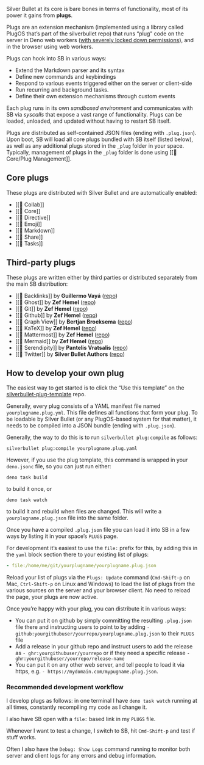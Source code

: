 Silver Bullet at its core is bare bones in terms of functionality, most of its power it gains from **plugs**.

Plugs are an extension mechanism (implemented using a library called PlugOS that’s part of the silverbullet repo) that runs “plug” code on the server in Deno web workers ([with severely locked down permissions](https://deno.land/manual@v1.28.2/runtime/workers#instantiation-permissions)), and in the browser using web workers.

Plugs can hook into SB in various ways:

* Extend the Markdown parser and its syntax
* Define new commands and keybindings
* Respond to various events triggered either on the server or client-side
* Run recurring and background tasks.
* Define their own extension mechanisms through custom events

Each plug runs in its own _sandboxed environment_ and communicates with SB via _syscalls_ that expose a vast range of functionality. Plugs can be loaded, unloaded, and updated without having to restart SB itself.

Plugs are distributed as self-contained JSON files (ending with `.plug.json`). Upon boot, SB will load all core plugs bundled with SB itself (listed below), as well as any additional plugs stored in the `_plug` folder in your space. Typically, management of plugs in the `_plug` folder is done using [[🔌 Core/Plug Management]].

## Core plugs
These plugs are distributed with Silver Bullet and are automatically enabled:
<!-- #query page where type = "plug" and uri = null order by name render [[template/plug]] -->
* [[🔌 Collab]]  
* [[🔌 Core]]  
* [[🔌 Directive]]  
* [[🔌 Emoji]]  
* [[🔌 Markdown]]  
* [[🔌 Share]]  
* [[🔌 Tasks]]
<!-- /query -->
## Third-party plugs
These plugs are written either by third parties or distributed separately from the main SB distribution:
<!-- #query page where type = "plug" and uri != null order by name render [[template/plug]] -->
* [[🔌 Backlinks]] by **Guillermo Vayá** ([repo](https://github.com/Willyfrog/silverbullet-backlinks)) 
* [[🔌 Ghost]] by **Zef Hemel** ([repo](https://github.com/silverbulletmd/silverbullet-ghost)) 
* [[🔌 Git]] by **Zef Hemel** ([repo](https://github.com/silverbulletmd/silverbullet-github)) 
* [[🔌 Github]] by **Zef Hemel** ([repo](https://github.com/silverbulletmd/silverbullet-github)) 
* [[🔌 Graph View]] by **Bertjan Broeksema** ([repo](https://github.com/bbroeksema/silverbullet-graphview)) 
* [[🔌 KaTeX]] by **Zef Hemel** ([repo](https://github.com/silverbulletmd/silverbullet-katex)) 
* [[🔌 Mattermost]] by **Zef Hemel** ([repo](https://github.com/silverbulletmd/silverbullet-mattermost)) 
* [[🔌 Mermaid]] by **Zef Hemel** ([repo](https://github.com/silverbulletmd/silverbullet-mermaid)) 
* [[🔌 Serendipity]] by **Pantelis Vratsalis** ([repo](https://github.com/m1lt0n/silverbullet-serendipity)) 
* [[🔌 Twitter]] by **Silver Bullet Authors** ([repo](https://github.com/silverbulletmd/silverbullet-twitter))
<!-- /query -->
## How to develop your own plug
The easiest way to get started is to click the “Use this template” on the [silverbullet-plug-template](https://github.com/silverbulletmd/silverbullet-plug-template) repo.

Generally, every plug consists of a YAML manifest file named `yourplugname.plug.yml`. This file defines all functions that form your plug. To be loadable by Silver Bullet (or any PlugOS-based system for that matter), it needs to be compiled into a JSON bundle (ending with `.plug.json`).

Generally, the way to do this is to run `silverbullet plug:compile` as follows:

```shell
silverbullet plug:compile yourplugname.plug.yaml
```

However, if you use the plug template, this command is wrapped in your `deno.jsonc` file, so you can just run either:

```shell
deno task build
```

to build it once, or

```shell
deno task watch
```

to build it and rebuild when files are changed. This will write a `yourplugname.plug.json` file into the same folder.

Once you have a compiled `.plug.json` file you can load it into SB in a few ways by listing it in your space’s `PLUGS` page.

For development it’s easiest to use the `file:` prefix for this, by adding this in the `yaml` block section there to your existing list of plugs:

```yaml
- file:/home/me/git/yourplugname/yourplugname.plug.json
```

Reload your list of plugs via the `Plugs: Update` command (`Cmd-Shift-p` on Mac, `Ctrl-Shift-p` on Linux and Windows) to load the list of plugs from the various sources on the server and your browser client. No need to reload the page, your plugs are now active.

Once you’re happy with your plug, you can distribute it in various ways:

- You can put it on github by simply committing the resulting `.plug.json` file there and instructing users to point to by adding
  `- github:yourgithubuser/yourrepo/yourplugname.plug.json` to their `PLUGS` file
- Add a release in your github repo and instruct users to add the release as `- ghr:yourgithubuser/yourrepo` or if they need a specific release `- ghr:yourgithubuser/yourrepo/release-name`
- You can put it on any other web server, and tell people to load it via https, e.g. `- https://mydomain.com/mypugname.plug.json`.

### Recommended development workflow
I develop plugs as follows: in one terminal I have `deno task watch` running at all times, constantly recompiling my code as I change it.

I also have SB open with a `file:` based link in my `PLUGS` file.

Whenever I want to test a change, I switch to SB, hit `Cmd-Shift-p` and test if stuff works.

Often I also have the `Debug: Show Logs` command running to monitor both server and client logs for any errors and debug information.

